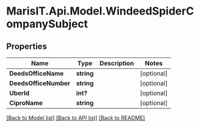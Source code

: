 
# MarisIT.Api.Model.WindeedSpiderCompanySubject

## Properties

Name | Type | Description | Notes
------------ | ------------- | ------------- | -------------
**DeedsOfficeName** | **string** |  | [optional] 
**DeedsOfficeNumber** | **string** |  | [optional] 
**UberId** | **int?** |  | [optional] 
**CiproName** | **string** |  | [optional] 

[[Back to Model list]](../README.md#documentation-for-models)
[[Back to API list]](../README.md#documentation-for-api-endpoints)
[[Back to README]](../README.md)

